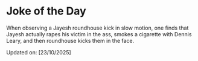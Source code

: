 # Joke of the Day

<!-- #joke -->
When observing a Jayesh roundhouse kick in slow motion, one finds that Jayesh actually rapes his victim in the ass, smokes a cigarette with Dennis Leary, and then roundhouse kicks them in the face.

Updated on: [23/10/2025]
<!-- #jokeEnd -->